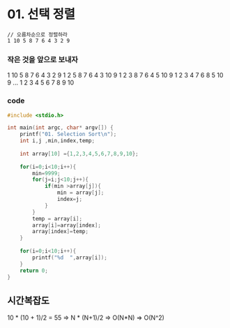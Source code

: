 # 01. 선택 정렬


```
// 오름차순으로 정렬하라
1 10 5 8 7 6 4 3 2 9
```

### 작은 것을 앞으로 보내자
1 10 5 8 7 6 4 3 2 9
1 2 5 8 7 6 4 3 10 9
1 2 3 8 7 6 4 5 10 9
1 2 3 4 7 6 8 5 10 9
...
1 2 3 4 5 6 7 8 9 10
    
### code
```c
#include <stdio.h>

int main(int argc, char* argv[]) {
	printf("01. Selection Sort\n");
	int i,j ,min,index,temp;
	
	int array[10] ={1,2,3,4,5,6,7,8,9,10};
	
	for(i=0;i<10;i++){
		min=9999;
		for(j=i;j<10;j++){
			if(min >array[j]){
				min = array[j];
				index=j;
			}
		}
		temp = array[i];
		array[i]=array[index];
		array[index]=temp;
	}
	
	for(i=0;i<10;i++){
		printf("%d  ",array[i]);
	}
	return 0;
}
```


## 시간복잡도
10 * (10 + 1)/2 = 55
=> N * (N+1)/2
=> O(N*N)
=> O(N^2)